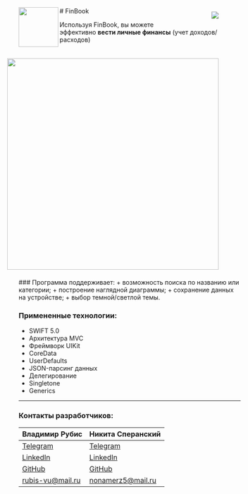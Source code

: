 <div>
<img src ="https://user-images.githubusercontent.com/84345727/160906780-c43d2092-b00c-4d94-af61-5d0fa062702c.svg" align="left" height="90"/>
 <a href="https://img.shields.io/circleci/build/github/rubis-vladimir/FinBook/main">
    <img src="https://img.shields.io/circleci/build/github/rubis-vladimir/FinBook/main" hspace="50px" align="right" vspace="10px">
</a>
# FinBook  
 

 
 Используя FinBook, вы можете эффективно <b>вести личные финансы</b> (учет доходов/расходов)

<p></p>
  <img src ="https://user-images.githubusercontent.com/84345727/160895784-44e0774a-7f5d-4b05-af74-78fc0db653d9.gif" align="right" height="480px" hspace="50px" vspace="20px"/>
  </div>
  ### Программа поддерживает:
  + возможность поиска по названию или категории; 
  + построение наглядной диаграммы;
  + сохранение данных на устройстве; 
  + выбор темной/светлой темы.

  ### Примененные технологии:
  + SWIFT 5.0
  + Архитектура MVC 
  + Фреймворк UIKit  
  + CoreData 
  + UserDefaults 
  + JSON-парсинг данных 
  + Делегирование
  + Singletone
  + Generics
____
  ### Контакты разработчиков:

  | Владимир Рубис | Никита Сперанский |
  | --- | --- |
  | [Telegram](t.me/Rubis_Vladimir)  | [Telegram](t.me/Nikita_Kelevra) |
  | [LinkedIn](https://www.linkedin.com/in/vladimir-rubis/) | [LinkedIn](linkedin.com/in/nikita-kelevra/) |
  | [GitHub](github.com/rubis-vladimir)| [GitHub](github.com/NikitaKelevra) |
  | <a href="mailto:rubis-vu@mail.ru"> rubis-vu@mail.ru</a>| <a href="mailto:nonamerz5@mail.ru"> nonamerz5@mail.ru</a> |

